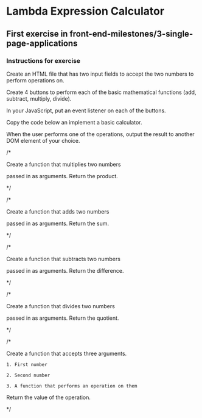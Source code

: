 # Lambda Expression Calculator

##  First exercise in front-end-milestones/3-single-page-applications

### Instructions for exercise

Create an HTML file that has two input fields to accept the two numbers to perform operations on.

Create 4 buttons to perform each of the basic mathematical functions (add, subtract, multiply, divide).

In your JavaScript, put an event listener on each of the buttons.

Copy the code below an implement a basic calculator.

When the user performs one of the operations, output the result to another DOM element of your choice.

/*

  Create a function that multiplies two numbers

  passed in as arguments. Return the product.

 */


/*

  Create a function that adds two numbers

  passed in as arguments. Return the sum.

 */


/*

  Create a function that subtracts two numbers

  passed in as arguments. Return the difference.

 */


/*

  Create a function that divides two numbers

  passed in as arguments. Return the quotient.

 */


/*

  Create a function that accepts three arguments.

    1. First number

    2. Second number

    3. A function that performs an operation on them

  Return the value of the operation.

 */
